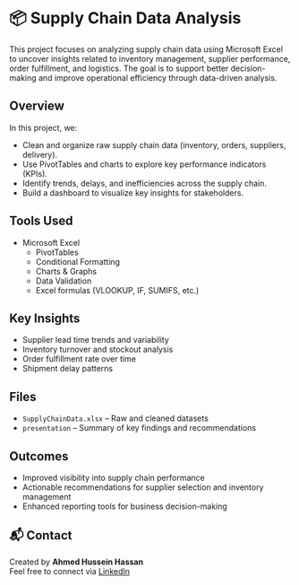 # 📦 Supply Chain Data Analysis 

This project focuses on analyzing supply chain data using Microsoft Excel to uncover insights related to inventory management, supplier performance, order fulfillment, and logistics. The goal is to support better decision-making and improve operational efficiency through data-driven analysis.

##  Overview

In this project, we:
- Clean and organize raw supply chain data (inventory, orders, suppliers, delivery).
- Use PivotTables and charts to explore key performance indicators (KPIs).
- Identify trends, delays, and inefficiencies across the supply chain.
- Build a dashboard to visualize key insights for stakeholders.

##  Tools Used
- Microsoft Excel
  - PivotTables
  - Conditional Formatting
  - Charts & Graphs
  - Data Validation
  - Excel formulas (VLOOKUP, IF, SUMIFS, etc.)

##  Key Insights
- Supplier lead time trends and variability
- Inventory turnover and stockout analysis
- Order fulfillment rate over time
- Shipment delay patterns

##  Files
- `SupplyChainData.xlsx` – Raw and cleaned datasets
- `presentation` – Summary of key findings and recommendations

##  Outcomes
- Improved visibility into supply chain performance
- Actionable recommendations for supplier selection and inventory management
- Enhanced reporting tools for business decision-making

## 📬 Contact
Created by **Ahmed Hussein Hassan**  
Feel free to connect via [LinkedIn](https://www.linkedin.com/in/ahmed-dewdar-087080329)

